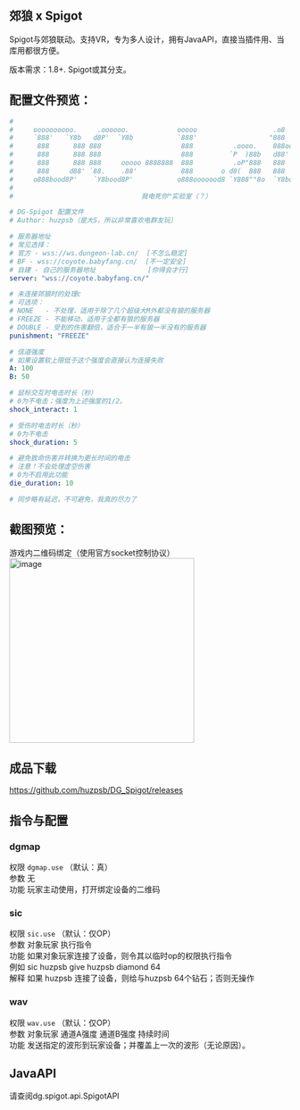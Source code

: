 郊狼 x Spigot
---

Spigot与郊狼联动。支持VR，专为多人设计，拥有JavaAPI，直接当插件用、当库用都很方便。

版本需求：1.8+. Spigot或其分支。

## 配置文件预览：

```yaml
#
#     oooooooooo.     .oooooo.            ooooo                   .o8
#     `888'   `Y8b   d8P'  `Y8b           `888'                  "888
#      888      888 888                    888          .oooo.    888oooo.
#      888      888 888                    888         `P  )88b   d88' `88b
#      888      888 888     ooooo 8888888  888          .oP"888   888   888
#      888     d88' `88.    .88'           888       o d8(  888   888   888
#     o888bood8P'    `Y8bood8P'           o888ooooood8 `Y888""8o  `Y8bod8P'
#
#                                我电死你™实验室（？）

# DG-Spigot 配置文件
# Author: huzpsb（是大S，所以非常喜欢电群友玩）

# 服务器地址
# 常见选择：
# 官方 - wss://ws.dungeon-lab.cn/  [不怎么稳定]
# BF - wss://coyote.babyfang.cn/  [不一定安全]
# 自建 - 自己的服务器地址             [你得会才行]
server: "wss://coyote.babyfang.cn/"

# 未连接郊狼时的处理c
# 可选项：
# NONE   - 不处理，适用于除了几个超级大M外都没有狼的服务器
# FREEZE - 不能移动，适用于全都有狼的服务器
# DOUBLE - 受到的伤害翻倍，适合于一半有狼一半没有的服务器
punishment: "FREEZE"

# 信道强度
# 如果设置软上限低于这个强度会直接认为连接失败
A: 100
B: 50

# 鼠标交互时电击时长（秒）
# 0为不电击；强度为上述强度的1/2。
shock_interact: 1

# 受伤时电击时长（秒）
# 0为不电击
shock_duration: 5

# 避免致命伤害并转换为更长时间的电击
# 注意！不会处理虚空伤害
# 0为不启用此功能
die_duration: 10

# 同步略有延迟，不可避免，我真的尽力了
```

## 截图预览：

游戏内二维码绑定（使用官方socket控制协议）  
<img width="331" alt="image" src="https://github.com/user-attachments/assets/1c07ea0b-9f0c-465a-88c7-34e8c43eb1b7" />

## 成品下载

https://github.com/huzpsb/DG_Spigot/releases

## 指令与配置

### dgmap

权限 `dgmap.use` （默认：真）  
参数 无  
功能 玩家主动使用，打开绑定设备的二维码

### sic

权限 `sic.use` （默认：仅OP）  
参数 对象玩家 执行指令  
功能 如果对象玩家连接了设备，则令其以临时op的权限执行指令  
例如 sic huzpsb give huzpsb diamond 64  
解释 如果 huzpsb 连接了设备，则给与huzpsb 64个钻石；否则无操作

### wav

权限 `wav.use` （默认：仅OP）  
参数 对象玩家 通道A强度 通道B强度 持续时间  
功能 发送指定的波形到玩家设备；并覆盖上一次的波形（无论原因）。

## JavaAPI

请查阅dg.spigot.api.SpigotAPI
